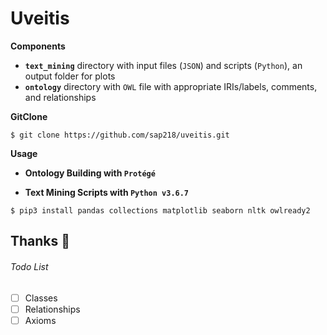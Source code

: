 # Uveitis

**Components**
* **`text_mining`** directory with input files (`JSON`) and scripts (`Python`), an output folder for plots
* **`ontology`** directory with `OWL` file with appropriate IRIs/labels, comments, and relationships

**GitClone**

```
$ git clone https://github.com/sap218/uveitis.git
```

**Usage**

* **Ontology Building with `Protégé`**

* **Text Mining Scripts with `Python v3.6.7`**

```
$ pip3 install pandas collections matplotlib seaborn nltk owlready2
```

## Thanks :pill:

###### Todo List
- [ ] Classes
- [ ] Relationships
- [ ] Axioms
